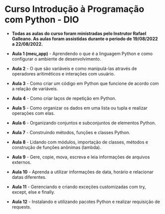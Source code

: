 # Curso Introdução à Programação com Python - DIO

- **Todas as aulas do curso foram ministradas pelo Instrutor Rafael Galleano. As aulas foram assistidas durante o periodo de 19/08/2022 a 22/08/2022.**

- **Aula 1 (meu_app)** - Aprendendo o que é a linguagem Python e como configurar o ambiente de desenvolvimento.

- **Aula 2** - O que são variáveis e como manipulá-las através de operadores aritiméticos e interações com usuário.

- **Aula 3** - Como criar um código em Python que funcione de acordo com a relação de variáveis.

- **Aula 4** - Como criar laços de repetição em Python.

- **Aula 5** - Como organizar os dados em uma lista ou tupla e realizar operações com elas.

- **Aula 6** - Organizando conjuntos e subconjuntos de elementos Python.

- **Aula 7** - Construindo métodos, funções e classes Python.

- **Aula 8** - Lidando com módulos, importação de classes, métodos e construção de funções anônimas (lambda).

- **Aula 9** - Gere, copie, mova, escreva e leia informações de arquivos externos.

- **Aula 10** - Aprenda a utilizar informações de data, horário e relacionar datas diferentes.

- **Aula 11** - Gerenciando e criando exceções customizadas com try, except, else e finally.

- **Aula 12** - Instalando e utilizando pacotes Python e realizar requisição de requests.
